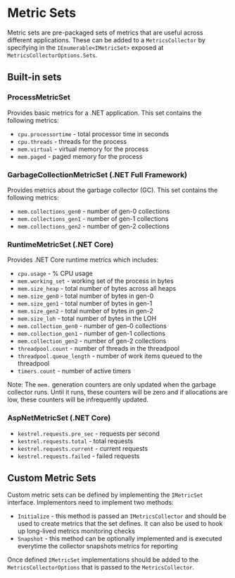 # Metric Sets

Metric sets are pre-packaged sets of metrics that are useful across different applications. These can be added to a `MetricsCollector` by specifying in the `IEnumerable<IMetricSet>` exposed at `MetricsCollectorOptions.Sets`.

## Built-in sets

### ProcessMetricSet

Provides basic metrics for a .NET application. This set contains the following metrics:

 - `cpu.processortime` - total processor time in seconds
 - `cpu.threads` - threads for the process
 - `mem.virtual` - virtual memory for the process
 - `mem.paged` - paged memory for the process

### GarbageCollectionMetricSet (.NET Full Framework)

Provides metrics about the garbage collector (GC). This set contains the following metrics:

 - `mem.collections_gen0` - number of gen-0 collections
 - `mem.collections_gen1` - number of gen-1 collections
 - `mem.collections_gen2` - number of gen-2 collections

### RuntimeMetricSet (.NET Core)

Provides .NET Core runtime metrics which includes:

 - `cpu.usage` - % CPU usage
 - `mem.working_set` - working set of the process in bytes
 - `mem.size_heap` - total number of bytes across all heaps
 - `mem.size_gen0` - total number of bytes in gen-0
 - `mem.size_gen1` - total number of bytes in gen-1
 - `mem.size_gen2` - total number of bytes in gen-2
 - `mem.size_loh` - total number of bytes in the LOH
 - `mem.collection_gen0` - number of gen-0 collections
 - `mem.collection_gen1` - number of gen-1 collections
 - `mem.collection_gen2` - number of gen-2 collections
 - `threadpool.count` - number of threads in the threadpool
 - `threadpool.queue_length` - number of work items queued to the threadpool
 - `timers.count` - number of active timers

 Note: The `mem.` generation counters are only updated when the garbage collector runs.
 Until it runs, these counters will be zero and if allocations are low, these counters will be infrequently updated.

### AspNetMetricSet (.NET Core)

 - `kestrel.requests.pre_sec` - requests per second
 - `kestrel.requests.total` - total requests
 - `kestrel.requests.current` - current requests
 - `kestrel.requests.failed` - failed requests

## Custom Metric Sets

Custom metric sets can be defined by implementing the `IMetricSet` interface. Implementors need to implement two methods:

 - `Initialize` - this method is passed an `IMetricsCollector` and should be used to create metrics that the set defines. It can also be used to hook up long-lived metrics monitoring checks
 - `Snapshot` - this method can be optionally implemented and is executed everytime the collector snapshots metrics for reporting

 Once defined `IMetricSet` implementations should be added to the `MetricsCollectorOptions` that is passed to the `MetricsCollector`.